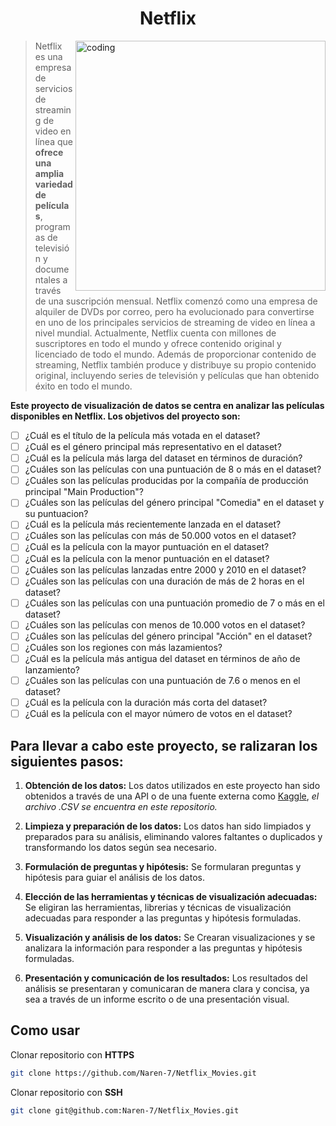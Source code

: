 <h1 align="center">Netflix</h1> 
<img align="right" alt="coding" width="400" src="https://wallpapers.com/images/high/netflix-aesthetic-popcorn-z16yswlqxnwom6wk.webp">


> Netflix es una empresa de servicios de streaming de video en línea que **ofrece una amplia variedad de películas**, programas de televisión y documentales a través de una suscripción mensual. Netflix comenzó como una empresa de alquiler de DVDs por correo, pero ha evolucionado para convertirse en uno de los principales servicios de streaming de video en línea a nivel mundial. Actualmente, Netflix cuenta con millones de suscriptores en todo el mundo y ofrece contenido original y licenciado de todo el mundo. Además de proporcionar contenido de streaming, Netflix también produce y distribuye su propio contenido original, incluyendo series de televisión y películas que han obtenido éxito en todo el mundo.

**Este proyecto de visualización de datos se centra en analizar las películas disponibles en Netflix. Los objetivos del proyecto son:**


- [ ] ¿Cuál es el título de la película más votada en el dataset?
- [ ] ¿Cuál es el género principal más representativo en el dataset?
- [ ] ¿Cuál es la película más larga del dataset en términos de duración?
- [ ] ¿Cuáles son las películas con una puntuación de 8 o más en el dataset?
- [ ] ¿Cuáles son las películas producidas por la compañía de producción principal "Main Production"?
- [ ] ¿Cuáles son las películas del género principal "Comedia" en el dataset y su puntuacion?
- [ ] ¿Cuál es la película más recientemente lanzada en el dataset?
- [ ] ¿Cuáles son las películas con más de 50.000 votos en el dataset?
- [ ] ¿Cuál es la película con la mayor puntuación en el dataset?
- [ ] ¿Cuál es la película con la menor puntuación en el dataset?
- [ ] ¿Cuáles son las películas lanzadas entre 2000 y 2010 en el dataset?
- [ ] ¿Cuáles son las películas con una duración de más de 2 horas en el dataset?
- [ ] ¿Cuáles son las películas con una puntuación promedio de 7 o más en el dataset?
- [ ] ¿Cuáles son las películas con menos de 10.000 votos en el dataset?
- [ ] ¿Cuáles son las películas del género principal "Acción" en el dataset?
- [ ] ¿Cuáles son los regiones con más lazamientos?
- [ ] ¿Cuál es la película más antigua del dataset en términos de año de lanzamiento?
- [ ] ¿Cuáles son las películas con una puntuación de 7.6 o menos en el dataset?
- [ ] ¿Cuál es la película con la duración más corta del dataset?
- [ ] ¿Cuál es la película con el mayor número de votos en el dataset?

## Para llevar a cabo este proyecto, se ralizaran los siguientes pasos:

1. **Obtención de los datos:** Los datos utilizados en este proyecto han sido obtenidos a través de una API o de una fuente externa como [Kaggle](https://www.kaggle.com/datasets/thedevastator/the-ultimate-netflix-tv-shows-and-movies-dataset), _el archivo .CSV se encuentra en este repositorio._

2. **Limpieza y preparación de los datos:** Los datos han sido limpiados y preparados para su análisis, eliminando valores faltantes o duplicados y transformando los datos según sea necesario.

3. **Formulación de preguntas y hipótesis:** Se formularan preguntas y hipótesis para guiar el análisis de los datos.

4. **Elección de las herramientas y técnicas de visualización adecuadas:** Se eligiran las herramientas, librerias y técnicas de visualización adecuadas para responder a las preguntas y hipótesis formuladas.

5. **Visualización y análisis de los datos:** Se Crearan visualizaciones y se  analizara la información para responder a las preguntas y hipótesis formuladas.

6. **Presentación y comunicación de los resultados:** Los resultados del análisis se  presentaran y comunicaran de manera clara y concisa, ya sea a través de un informe escrito o de una presentación visual.

## Como usar 

Clonar repositorio con **HTTPS**
```bash
git clone https://github.com/Naren-7/Netflix_Movies.git
```

Clonar repositorio con **SSH**
```bash
git clone git@github.com:Naren-7/Netflix_Movies.git
```
